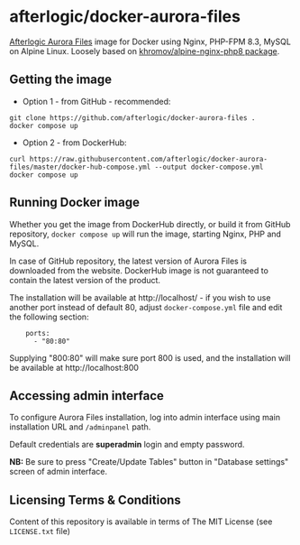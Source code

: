 afterlogic/docker-aurora-files
==============================

[Afterlogic Aurora Files](https://afterlogic.org/aurora-files) image for Docker using Nginx, PHP-FPM 8.3, MySQL on Alpine Linux. Loosely based on [khromov/alpine-nginx-php8 package](https://github.com/khromov/alpine-nginx-php8).

Getting the image
-----------------

* Option 1 - from GitHub - recommended:

```
git clone https://github.com/afterlogic/docker-aurora-files .
docker compose up
```

* Option 2 - from DockerHub:
	
```
curl https://raw.githubusercontent.com/afterlogic/docker-aurora-files/master/docker-hub-compose.yml --output docker-compose.yml
docker compose up
```

Running Docker image
--------------------

Whether you get the image from DockerHub directly, or build it from GitHub repository, `docker compose up` will run the image, starting Nginx, PHP and MySQL. 

In case of GitHub repository, the latest version of Aurora Files is downloaded from the website. DockerHub image is not guaranteed to contain the latest version of the product.

The installation will be available at http://localhost/ - if you wish to use another port instead of default 80, adjust `docker-compose.yml` file and edit the following section:

```
    ports:
      - "80:80"
```

Supplying "800:80" will make sure port 800 is used, and the installation will be available at http://localhost:800

Accessing admin interface
------------------------------

To configure Aurora Files installation, log into admin interface using main installation URL and `/adminpanel` path.

Default credentials are **superadmin** login and empty password. 

**NB:** Be sure to press "Create/Update Tables" button in "Database settings" screen of admin interface.

Licensing Terms & Conditions
----------------------------

Content of this repository is available in terms of The MIT License (see `LICENSE.txt` file)
